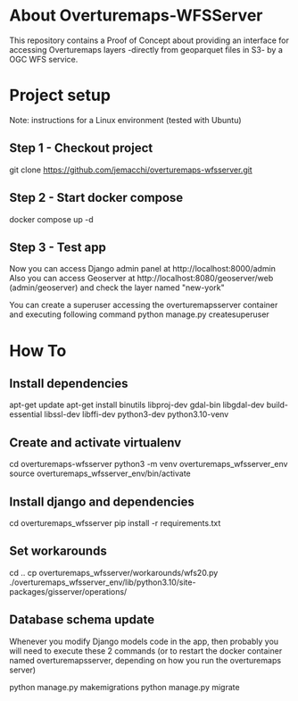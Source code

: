 # About Overturemaps-WFSServer
This repository contains a Proof of Concept about providing an interface for accessing Overturemaps layers -directly from geoparquet files in S3- by a OGC WFS service.

# Project setup
Note: instructions for a Linux environment (tested with Ubuntu)

## Step 1 - Checkout project
git clone https://github.com/jemacchi/overturemaps-wfsserver.git

## Step 2 - Start docker compose
docker compose up -d

## Step 3 - Test app
Now you can access Django admin panel at http://localhost:8000/admin
Also you can access Geoserver at http://localhost:8080/geoserver/web  (admin/geoserver) and check the layer named "new-york"

You can create a superuser accessing the overturemapsserver container and executing following command
python manage.py createsuperuser

# How To

## Install dependencies
apt-get update
apt-get install binutils libproj-dev gdal-bin libgdal-dev build-essential libssl-dev libffi-dev python3-dev python3.10-venv

## Create and activate virtualenv
cd overturemaps-wfsserver
python3 -m venv overturemaps_wfsserver_env
source overturemaps_wfsserver_env/bin/activate  

## Install django and dependencies
cd overturemaps_wfsserver
pip install -r requirements.txt

## Set workarounds
cd ..
cp overturemaps_wfsserver/workarounds/wfs20.py ./overturemaps_wfsserver_env/lib/python3.10/site-packages/gisserver/operations/

## Database schema update
Whenever you modify Django models code in the app, then probably you will need to execute these 2 commands (or to restart the docker container named overturemapsserver, depending on how you run the overturemaps server)

python manage.py makemigrations
python manage.py migrate

